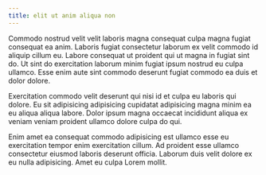 ```yaml
---
title: elit ut anim aliqua non
---
```


Commodo nostrud velit velit laboris magna consequat culpa magna fugiat consequat ea anim. Laboris fugiat consectetur laborum ex velit commodo id aliquip cillum eu. Labore consequat ut proident qui ut magna in fugiat sint do. Ut sint do exercitation laborum minim fugiat ipsum nostrud eu culpa ullamco. Esse enim aute sint commodo deserunt fugiat commodo ea duis et dolor dolore.

Exercitation commodo velit deserunt qui nisi id et culpa eu laboris qui dolore. Eu sit adipisicing adipisicing cupidatat adipisicing magna minim ea eu aliqua aliqua labore. Dolor ipsum magna occaecat incididunt aliqua ex veniam veniam proident ullamco dolore culpa do qui.

Enim amet ea consequat commodo adipisicing est ullamco esse eu exercitation tempor enim exercitation cillum. Ad proident esse ullamco consectetur eiusmod laboris deserunt officia. Laborum duis velit dolore ex eu nulla adipisicing. Amet eu culpa Lorem mollit.